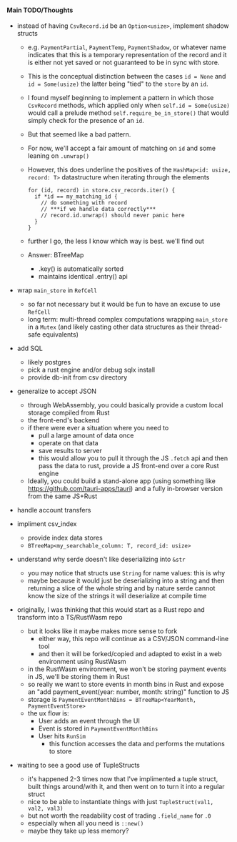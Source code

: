 #### Main TODO/Thoughts

- instead of having `CsvRecord.id` be an `Option<usize>`, implement shadow structs
    - e.g. `PaymentPartial`, `PaymentTemp`, `PaymentShadow`, or whatever name indicates
      that this is a temporary representation of the record and it is either not yet saved
      or not guaranteed to be in sync with store.
    - This is the conceptual distinction between the cases `id = None` and `id = Some(usize)`
      the latter being "tied" to the `store` by an `id`.
    - I found myself beginning to implement a pattern in which those `CsvRecord` methods,
      which applied only when `self.id = Some(usize)` would call a prelude method
      `self.require_be_in_store()` that would simply check for the presence of an `id`.
    - But that seemed like a bad pattern.
    - For now, we'll accept a fair amount of matching on `id` and some leaning on `.unwrap()`
    - However, this does underline the positives of the
      `HashMap<id: usize, record: T>` datastructure when iterating through the elements

          for (id, record) in store.csv_records.iter() {
            if *id == my_matching_id {
              // do something with record
              // ***if we handle data correctly***
              // record.id.unwrap() should never panic here
            }
          }

    - further I go, the less I know which way is best. we'll find out

    - Answer: BTreeMap
      - .key() is automatically sorted
      - maintains identical .entry() api

- wrap `main_store` in `RefCell`
  - so far not necessary but it would be fun to have an excuse to use `RefCell`
  - long term: multi-thread complex computations wrapping `main_store` in a `Mutex` (and likely casting other data structures as their thread-safe equivalents)

- add SQL
  - likely postgres
  - pick a rust engine and/or debug sqlx install
  - provide db-init from csv directory

- generalize to accept JSON
  - through WebAssembly, you could basically provide a custom local storage compiled from Rust
  - the front-end's backend
  - if there were ever a situation where you need to
    - pull a large amount of data once
    - operate on that data
    - save results to server
    - this would allow you to pull it through the JS `.fetch` api and then pass the data to rust, provide a JS front-end over a core Rust engine
  - Ideally, you could build a stand-alone app (using something like https://github.com/tauri-apps/tauri) and a fully in-browser version from the same JS+Rust


- handle account transfers

- impliment csv_index
  - provide index data stores
  - `BTreeMap<my_searchable_column: T, record_id: usize>`

- understand why serde doesn't like deserializing into `&str`
  - you may notice that structs use `String` for name values: this is why
  - maybe because it would just be deserializing into a string and then returning a slice of the whole string and by nature serde cannot know the size of the strings it will deserialize at compile time

- originally, I was thinking that this would start as a Rust repo and transform into a TS/RustWasm repo
  - but it looks like it maybe makes more sense to fork
    - either way, this repo will continue as a CSV/JSON command-line tool
    - and then it will be forked/copied and adapted to exist in a web environment using RustWasm
  - in the RustWasm environment, we won't be storing payment events in JS, we'll be storing them in Rust
  - so really we want to store events in month bins in Rust and expose an "add payment_event(year: number, month: string)" function to JS
  - storage is `PaymentEventMonthBins = BTreeMap<YearMonth, PaymentEventStore>`
  - the ux flow is:
    - User adds an event through the UI
    - Event is stored in `PaymentEventMonthBins`
    - User hits `RunSim`
      - this function accesses the data and performs the mutations to store

- waiting to see a good use of TupleStructs
  - it's happened 2-3 times now that I've implimented a tuple struct, built things around/with it, and then went on to turn it into a regular struct
  - nice to be able to instantiate things with just `TupleStruct(val1, val2, val3)`
  - but not worth the readability cost of trading `.field_name` for `.0`
  - especially when all you need is `::new()`
  - maybe they take up less memory?
